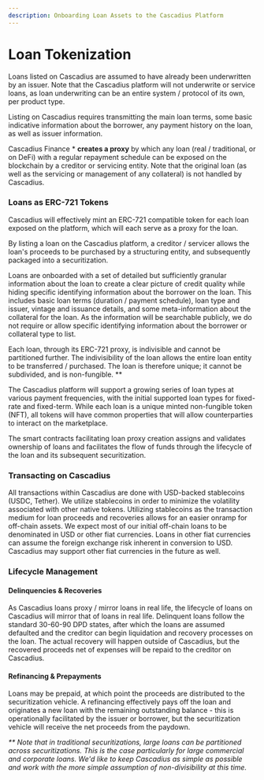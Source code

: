 ```yaml
---
description: Onboarding Loan Assets to the Cascadius Platform
---
```


# Loan Tokenization

Loans listed on Cascadius are assumed to have already been underwritten by an issuer.  Note that the Cascadius platform will not underwrite or service loans, as loan underwriting can be an entire system / protocol of its own, per product type.

Listing on Cascadius requires transmitting the main loan terms, some basic indicative information about the borrower, any payment history on the loan, as well as issuer information.

Cascadius Finance \* **creates a proxy** by which any loan (real / traditional, or on DeFi) with a regular repayment schedule can be exposed on the blockchain by a creditor or servicing entity.   Note that the original loan (as well as the servicing or management of any collateral) is not handled by Cascadius. &#x20;

### Loans as ERC-721 Tokens

Cascadius will effectively mint an ERC-721 compatible token for each loan exposed on the platform, which will each serve as a proxy for the loan.

By listing a loan on the Cascadius platform, a creditor / servicer allows the loan's proceeds to be purchased by a structuring entity, and subsequently packaged into a securitization.

Loans are onboarded with a set of detailed but sufficiently granular information about the loan to create a clear picture of credit quality while hiding specific identifying information about the borrower on the loan.  This includes basic loan terms (duration / payment schedule), loan type and issuer, vintage and issuance details, and some meta-information about the collateral for the loan.  As the information will be searchable publicly, we do not require or allow specific identifying information about the borrower or collateral type to list.

Each loan, through its ERC-721 proxy, is indivisible and cannot be partitioned further.  The indivisibility of the loan allows the entire loan entity to be transferred / purchased.  The loan is therefore unique; it cannot be subdivided, and is non-fungible.  \*\*

The Cascadius platform will support a growing series of loan types at various payment frequencies, with the initial supported loan types for fixed-rate and fixed-term.  While each loan is a unique minted non-fungible token (NFT), all tokens will have common properties that will allow counterparties to interact on the marketplace.

The smart contracts facilitating loan proxy creation assigns and validates ownership of loans and facilitates the flow of funds through the lifecycle of the loan and its subsequent securitization. &#x20;

### Transacting on Cascadius

All transactions within Cascadius are done with USD-backed stablecoins (USDC, Tether).  We utilize stablecoins in order to minimize the volatility associated with other native tokens.  Utilizing stablecoins as the transaction medium for loan proceeds and recoveries allows for an easier onramp for off-chain assets.  We expect most of our initial off-chain loans to be denominated in USD or other fiat currencies.  Loans in other fiat currencies can assume the foreign exchange risk inherent in conversion to USD.   Cascadius may support other fiat currencies in the future as well.

### Lifecycle Management

#### Delinquencies & Recoveries

As Cascadius loans proxy / mirror loans in real life, the lifecycle of loans on Cascadius will mirror that of loans in real life.  Delinquent loans follow the standard 30-60-90 DPD states, after which the loans are assumed defaulted and the creditor can begin liquidation and recovery processes on the loan.  The actual recovery will happen outside of Cascadius, but the recovered proceeds net of expenses will be repaid to the creditor on Cascadius.

#### Refinancing & Prepayments

Loans may be prepaid, at which point the proceeds are distributed to the securitization vehicle.  A refinancing effectively pays off the loan and originates a new loan with the remaining outstanding balance - this is operationally facilitated by the issuer or borrower, but the securitization vehicle will receive the net proceeds from the paydown.



_\*\* Note that in traditional securitizations, large loans can be partitioned across securitizations.   This is the case particularly for large commercial and corporate loans.  We'd like to keep Cascadius as simple as possible and work with the more simple assumption of non-divisibility at this time._
